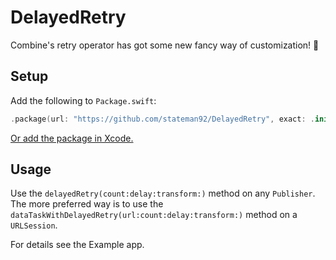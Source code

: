 # DelayedRetry
Combine's retry operator has got some new fancy way of customization! 🎩

## Setup

Add the following to `Package.swift`:

```swift
.package(url: "https://github.com/stateman92/DelayedRetry", exact: .init(0, 0, 1))
```

[Or add the package in Xcode.](https://developer.apple.com/documentation/xcode/adding_package_dependencies_to_your_app)

## Usage

Use the `delayedRetry(count:delay:transform:)` method on any `Publisher`. The more preferred way is to use the `dataTaskWithDelayedRetry(url:count:delay:transform:)` method on a `URLSession`.

For details see the Example app.
